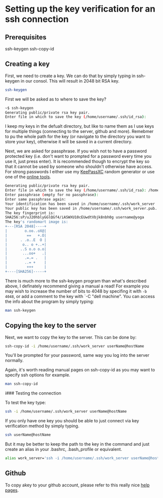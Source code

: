 # Setting up the key verification for an ssh connection


## Prerequisites

ssh-keygen
ssh-copy-id

## Creating a key

First, we need to create a key. We can do that by simply typing in ssh-keygen in our consol. This will result in 2048 bit RSA key. 

```bash
ssh-keygen
```

First we will be asked as to where to save the key?
```bash
~$ ssh-keygen 
Generating public/private rsa key pair.
Enter file in which to save the key (/home/username/.ssh/id_rsa): 
```

I keep my keys in the defualt directory, but like to name them as I use keys for multiple things (connecting to the server, github and more). Remebmer to pu the whole path for the key (or navigate to the directory you want to store your key), otherwise it will be saved in a current directory. 

Next, we are asked for passphrase. If you wish not to have a password protected key (i.e. don't want to prompted for a password every time you use it, just press enter). It is recommended though to encrypt the key so that it cannot be used by someone who shouldn't otherwise have access. For strong passwords I either use my [KeePassXC](https://keepassxc.org/) random generator or use one of the [online tools](https://passwordsgenerator.net/). 

```bash
Generating public/private rsa key pair.
Enter file in which to save the key (/home/username/.ssh/id_rsa): /home/username/.ssh/work_server
Enter passphrase (empty for no passphrase): 
Enter same passphrase again: 
Your identification has been saved in /home/username/.ssh/work_server
Your public key has been saved in /home/username/.ssh/work_server.pub.
The key fingerprint is:
SHA256:sP/uJ20hblyGGlQGf4/iASWXU10cEUwdtVbjk8nbh0g username@yoga
The key's randomart image is:
+---[RSA 2048]----+
|        o.oo..oX@|
|         ==   +.O|
|      . .o..E  O |
|       o.. o +..+|
|      ..S o.o o.o|
|       ...oo+   .|
|        .=.= .   |
|        ..= +    |
|         +++     |
+----[SHA256]-----+
```

There is much more to the ssh-keygen program than what's described above, I definately recommend giving a manual a read! For example you may wish to increase the number of bits to 4048 by specifing it with `-b 4048`, or add a comment to the key with `-C "dell machine". You can access the info about the program by simply typing:

```bash
man ssh-keygen
```

## Copying the key to the server

Next, we want to copy the key to the server. This can be done by:

```bash
ssh-copy-id -i /home/username/.ssh/work_server userName@hostName
```

You'll be prompted for your password, same way you log into the server normally. 

Again, it's worth reading manual pages on ssh-copy-id as you may want to specify ssh options for example. 

```bash
man ssh-copy-id
```

i### Testing the connection

To test the key type:

```bash
ssh -i /home/username/.ssh/work_server userName@hostName
```
If you only have one key you should be able to just connect via key verification method by simply typing.

```bash
ssh userName@hostName
```
But it may be better to keep the path to the key in the command and just create an alias in your .bashrc, .bash_profile or equivalent.

```bash
alias work_server='ssh -i /home/username/.ssh/work_server userName@hostName'
```

## Github

To copy akey to your github account, please refer to this really nice [help pages](https://help.github.com/articles/adding-a-new-ssh-key-to-your-github-account/).
